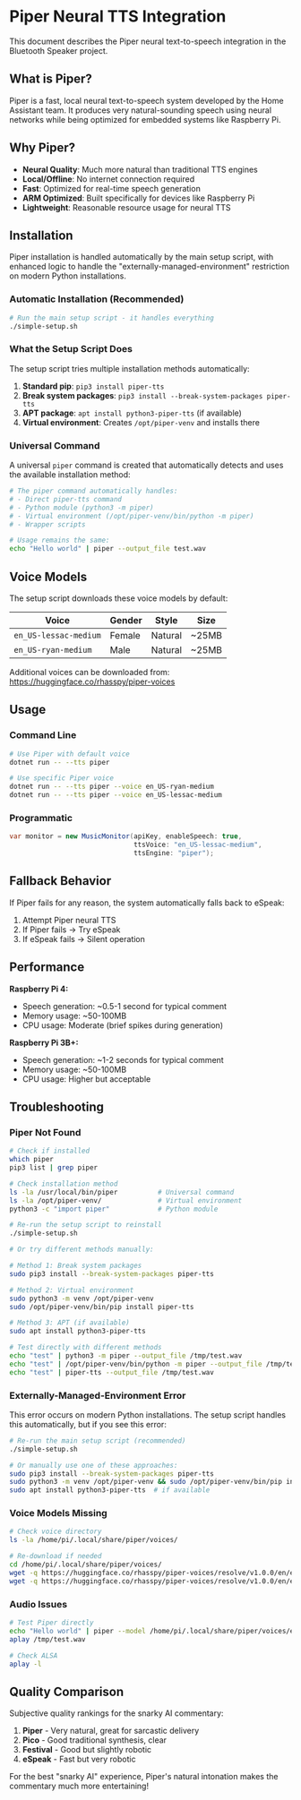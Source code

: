 # Piper Neural TTS Integration

This document describes the Piper neural text-to-speech integration in the Bluetooth Speaker project.

## What is Piper?

Piper is a fast, local neural text-to-speech system developed by the Home Assistant team. It produces very natural-sounding speech using neural networks while being optimized for embedded systems like Raspberry Pi.

## Why Piper?

- **Neural Quality**: Much more natural than traditional TTS engines
- **Local/Offline**: No internet connection required  
- **Fast**: Optimized for real-time speech generation
- **ARM Optimized**: Built specifically for devices like Raspberry Pi
- **Lightweight**: Reasonable resource usage for neural TTS

## Installation

Piper installation is handled automatically by the main setup script, with enhanced logic to handle the "externally-managed-environment" restriction on modern Python installations.

### Automatic Installation (Recommended)
```bash
# Run the main setup script - it handles everything
./simple-setup.sh
```

### What the Setup Script Does

The setup script tries multiple installation methods automatically:

1. **Standard pip**: `pip3 install piper-tts`
2. **Break system packages**: `pip3 install --break-system-packages piper-tts`
3. **APT package**: `apt install python3-piper-tts` (if available)
4. **Virtual environment**: Creates `/opt/piper-venv` and installs there

### Universal Command

A universal `piper` command is created that automatically detects and uses the available installation method:

```bash
# The piper command automatically handles:
# - Direct piper-tts command
# - Python module (python3 -m piper)
# - Virtual environment (/opt/piper-venv/bin/python -m piper)
# - Wrapper scripts

# Usage remains the same:
echo "Hello world" | piper --output_file test.wav
```

## Voice Models

The setup script downloads these voice models by default:

| Voice | Gender | Style | Size |
|-------|--------|-------|------|
| `en_US-lessac-medium` | Female | Natural | ~25MB |
| `en_US-ryan-medium` | Male | Natural | ~25MB |

Additional voices can be downloaded from: https://huggingface.co/rhasspy/piper-voices

## Usage

### Command Line
```bash
# Use Piper with default voice
dotnet run -- --tts piper

# Use specific Piper voice
dotnet run -- --tts piper --voice en_US-ryan-medium
dotnet run -- --tts piper --voice en_US-lessac-medium
```

### Programmatic
```csharp
var monitor = new MusicMonitor(apiKey, enableSpeech: true, 
                               ttsVoice: "en_US-lessac-medium", 
                               ttsEngine: "piper");
```

## Fallback Behavior

If Piper fails for any reason, the system automatically falls back to eSpeak:

1. Attempt Piper neural TTS
2. If Piper fails → Try eSpeak  
3. If eSpeak fails → Silent operation

## Performance

**Raspberry Pi 4:**
- Speech generation: ~0.5-1 second for typical comment
- Memory usage: ~50-100MB 
- CPU usage: Moderate (brief spikes during generation)

**Raspberry Pi 3B+:**
- Speech generation: ~1-2 seconds for typical comment
- Memory usage: ~50-100MB
- CPU usage: Higher but acceptable

## Troubleshooting

### Piper Not Found
```bash
# Check if installed
which piper
pip3 list | grep piper

# Check installation method
ls -la /usr/local/bin/piper          # Universal command
ls -la /opt/piper-venv/              # Virtual environment
python3 -c "import piper"            # Python module

# Re-run the setup script to reinstall
./simple-setup.sh

# Or try different methods manually:

# Method 1: Break system packages
sudo pip3 install --break-system-packages piper-tts

# Method 2: Virtual environment
sudo python3 -m venv /opt/piper-venv
sudo /opt/piper-venv/bin/pip install piper-tts

# Method 3: APT (if available)
sudo apt install python3-piper-tts

# Test directly with different methods
echo "test" | python3 -m piper --output_file /tmp/test.wav
echo "test" | /opt/piper-venv/bin/python -m piper --output_file /tmp/test.wav
echo "test" | piper-tts --output_file /tmp/test.wav
```

### Externally-Managed-Environment Error
This error occurs on modern Python installations. The setup script handles this automatically, but if you see this error:

```bash
# Re-run the main setup script (recommended)
./simple-setup.sh

# Or manually use one of these approaches:
sudo pip3 install --break-system-packages piper-tts
sudo python3 -m venv /opt/piper-venv && sudo /opt/piper-venv/bin/pip install piper-tts
sudo apt install python3-piper-tts  # if available
```

### Voice Models Missing
```bash
# Check voice directory
ls -la /home/pi/.local/share/piper/voices/

# Re-download if needed
cd /home/pi/.local/share/piper/voices/
wget -q https://huggingface.co/rhasspy/piper-voices/resolve/v1.0.0/en/en_US/lessac/medium/en_US-lessac-medium.onnx
wget -q https://huggingface.co/rhasspy/piper-voices/resolve/v1.0.0/en/en_US/lessac/medium/en_US-lessac-medium.onnx.json
```

### Audio Issues
```bash
# Test Piper directly
echo "Hello world" | piper --model /home/pi/.local/share/piper/voices/en_US-lessac-medium.onnx --output_file /tmp/test.wav
aplay /tmp/test.wav

# Check ALSA
aplay -l
```

## Quality Comparison

Subjective quality rankings for the snarky AI commentary:

1. **Piper** - Very natural, great for sarcastic delivery
2. **Pico** - Good traditional synthesis, clear
3. **Festival** - Good but slightly robotic
4. **eSpeak** - Fast but very robotic

For the best "snarky AI" experience, Piper's natural intonation makes the commentary much more entertaining!

